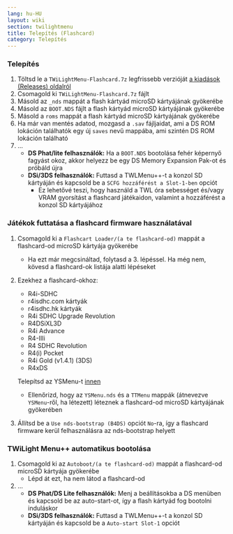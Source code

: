 ```yaml
---
lang: hu-HU
layout: wiki
section: twilightmenu
title: Telepítés (Flashcard)
category: Telepítés
---
```


### Telepítés
1. Töltsd le a `TWiLightMenu-Flashcard.7z` legfrissebb verzióját [a kiadások (Releases) oldalról](https://github.com/DS-Homebrew/TWiLightMenu/releases)
1. Csomagold ki `TWiLightMenu-Flashcard.7z` fájlt
1. Másold az `_nds` mappát a flash kártyád microSD kártyájának gyökerébe
1. Másold az `BOOT.NDS` fájlt a flash kártyád microSD kártyájának gyökerébe
1. Másold a `roms` mappát a flash kártyád microSD kártyájának gyökerébe
1. Ha már van mentés adatod, mozgasd a `.sav` fájljaidat, ami a DS ROM lokáción találhatók egy új `saves` nevű mappába, ami szintén DS ROM lokáción található
1. ...
   - **DS Phat/lite felhasználók:** Ha a `BOOT.NDS` bootolása fehér képernyő fagyást okoz, akkor helyezz be egy DS Memory Expansion Pak-ot és próbáld újra
   - **DSi/3DS felhasználók:** Futtasd a TWLMenu++-t a konzol SD kártyáján és kapcsold be a `SCFG hozzáférést a Slot-1-ben` opciót
      - Ez lehetővé teszi, hogy használd a TWL óra sebességet és/vagy VRAM gyorsítást a flashcard játékaidon, valamint a hozzáférést a konzol SD kártyájához

### Játékok futtatása a flashcard firmware használatával
1. Csomagold ki a `Flashcart Loader/(a te flashcard-od)` mappát a flashcard-od microSD kártyája gyökerébe
   - Ha ezt már megcsináltad, folytasd a 3. lépéssel. Ha még nem, kövesd a flashcard-ok listája alatti lépéseket

1. Ezekhez a flashcard-okhoz:
   - R4i-SDHC
   - r4isdhc.com kártyák
   - r4isdhc.hk kártyák
   - R4i SDHC Upgrade Revolution
   - R4DSiXL3D
   - R4i Advance
   - R4-IIIi
   - R4 SDHC Revolution
   - R4(i) Pocket
   - R4i Gold (v1.4.1) (3DS)
   - R4xDS

   Telepítsd az YSMenu-t [innen](https://gbatemp.net/threads/retrogamefan-updates-releases.267243/)
      - Ellenőrizd, hogy az `YSMenu.nds` és a `TTMenu` mappák (átnevezve `YSMenu`-ről, ha létezett) léteznek a flashcard-od microSD kártyájának gyökerében
1. Állítsd be a `Use nds-bootstrap (B4DS)` opciót `No`-ra, így a flashcard firmware kerül felhasználásra az nds-bootstrap helyett

### TWiLight Menu++ automatikus bootolása
1. Csomagold ki az `Autoboot/(a te flashcard-od)` mappát a flashcard-od microSD kártyája gyökerébe
   - Lépd át ezt, ha nem látod a flashcard-od
1. ...
   - **DS Phat/DS Lite felhasználók:** Menj a beállításokba a DS menüben és kapcsold be az auto-start-ot, így a flash kártyád fog bootolni induláskor
   - **DSi/3DS felhasználók:** Futtasd a TWLMenu++-t a konzol SD kártyáján és kapcsold be a `Auto-start Slot-1` opciót

